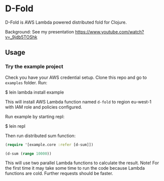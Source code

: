 # D-Fold

D-Fold is AWS Lambda powered distributed fold for Clojure.

Background: See my presentation https://www.youtube.com/watch?v=_9jdb5TOShk

## Usage

### Try the example project

Check you have your AWS credential setup.
Clone this repo and go to `examples` folder. Run:

  $ lein lambda install example

This will install AWS Lambda function named `d-fold` to region eu-west-1
with IAM role and policies configured.

Run example by starting repl:

  $ lein repl

Then run distributed sum function:

```clojure
(require '[example.core :refer [d-sum]])

(d-sum (range 10000))
```

This will use two parallel Lambda functions to calculate the result.
Note! For the first time it may take some time to run the code because
Lambda functions are cold. Further requests should be faster.

